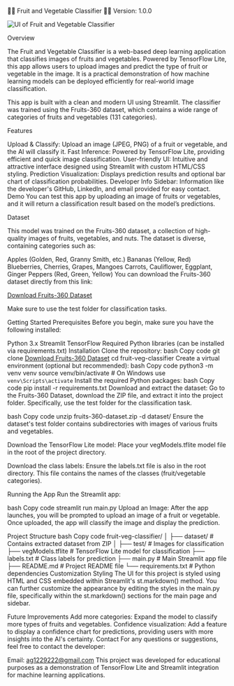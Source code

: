 🍎🍉 Fruit and Vegetable Classifier 🍇🥕
Version: 1.0.0

![UI of Fruit and Vegetable Classifier](https://drive.google.com/uc?export=view&id=1ItqxX1xDQzumJerZ7Z9cUDHDqLSF1Izy)



Overview

The Fruit and Vegetable Classifier is a web-based deep learning application that classifies images of fruits and vegetables. Powered by TensorFlow Lite, this app allows users to upload images and predict the type of fruit or vegetable in the image. It is a practical demonstration of how machine learning models can be deployed efficiently for real-world image classification.

This app is built with a clean and modern UI using Streamlit. The classifier was trained using the Fruits-360 dataset, which contains a wide range of categories of fruits and vegetables (131 categories).


Features

Upload & Classify: Upload an image (JPEG, PNG) of a fruit or vegetable, and the AI will classify it.
Fast Inference: Powered by TensorFlow Lite, providing efficient and quick image classification.
User-friendly UI: Intuitive and attractive interface designed using Streamlit with custom HTML/CSS styling.
Prediction Visualization: Displays prediction results and optional bar chart of classification probabilities.
Developer Info Sidebar: Information like the developer's GitHub, LinkedIn, and email provided for easy contact.
Demo
You can test this app by uploading an image of fruits or vegetables, and it will return a classification result based on the model’s predictions.


Dataset

This model was trained on the Fruits-360 dataset, a collection of high-quality images of fruits, vegetables, and nuts. The dataset is diverse, containing categories such as:

Apples (Golden, Red, Granny Smith, etc.)
Bananas (Yellow, Red)
Blueberries, Cherries, Grapes, Mangoes
Carrots, Cauliflower, Eggplant, Ginger
Peppers (Red, Green, Yellow)
You can download the Fruits-360 dataset directly from this link:

[Download Fruits-360 Dataset](https://github.com/Horea94/Fruit-Images-Dataset)

Make sure to use the test folder for classification tasks.

Getting Started
Prerequisites
Before you begin, make sure you have the following installed:

Python 3.x
Streamlit
TensorFlow
Required Python libraries (can be installed via requirements.txt)
Installation
Clone the repository:
bash
Copy code
git clone [Download Fruits-360 Dataset](https://github.com/yourusername/fruit-veg-classifier.git)
cd fruit-veg-classifier
Create a virtual environment (optional but recommended):
bash
Copy code
python3 -m venv venv
source venv/bin/activate  # On Windows use `venv\Scripts\activate`
Install the required Python packages:
bash
Copy code
pip install -r requirements.txt
Download and extract the dataset:
Go to the Fruits-360 Dataset, download the ZIP file, and extract it into the project folder. Specifically, use the test folder for the classification task.

bash
Copy code
unzip fruits-360-dataset.zip -d dataset/
Ensure the dataset's test folder contains subdirectories with images of various fruits and vegetables.

Download the TensorFlow Lite model:
Place your vegModels.tflite model file in the root of the project directory.

Download the class labels:
Ensure the labels.txt file is also in the root directory. This file contains the names of the classes (fruit/vegetable categories).

Running the App
Run the Streamlit app:

bash
Copy code
streamlit run main.py
Upload an Image:
After the app launches, you will be prompted to upload an image of a fruit or vegetable. Once uploaded, the app will classify the image and display the prediction.

Project Structure
bash
Copy code
fruit-veg-classifier/
│
├── dataset/               # Contains extracted dataset from ZIP
│   ├── test/              # Images for classification
├── vegModels.tflite       # TensorFlow Lite model for classification
├── labels.txt             # Class labels for prediction
├── main.py                # Main Streamlit app file
├── README.md              # Project README file
└── requirements.txt       # Python dependencies
Customization
Styling
The UI for this project is styled using HTML and CSS embedded within Streamlit's st.markdown() method. You can further customize the appearance by editing the styles in the main.py file, specifically within the st.markdown() sections for the main page and sidebar.

Future Improvements
Add more categories: Expand the model to classify more types of fruits and vegetables.
Confidence visualization: Add a feature to display a confidence chart for predictions, providing users with more insights into the AI's certainty.
Contact
For any questions or suggestions, feel free to contact the developer:

Email: ag1229222@gmail.com
This project was developed for educational purposes as a demonstration of TensorFlow Lite and Streamlit integration for machine learning applications.
